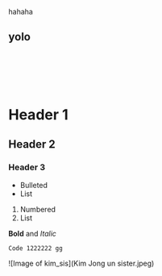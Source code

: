 hahaha
<br>
## yolo 


<br>
<br>
<br>
<br>

# Header 1
## Header 2
### Header 3

- Bulleted
- List

1. Numbered
2. List

**Bold** and _Italic_  <br>

`Code 1222222 gg`


![Image of kim_sis](Kim Jong un sister.jpeg)

